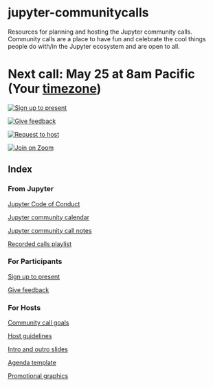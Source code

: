 # jupyter-communitycalls
Resources for planning and hosting the Jupyter community calls. Community calls are a place to have fun and celebrate the cool things people do with/in the Jupyter ecosystem and are open to all.

# Next call: May 25 at 8am Pacific (Your [timezone](https://arewemeetingyet.com/Los%20Angeles/2021-05-25/08:00/Jupyter%20Community%20Call))

[![Sign up to present](https://img.shields.io/badge/-Sign%20up%20to%20present-orange)](https://hackmd.io/XCwz1MoWT5q3GlDKXo1h7Q)

[![Give feedback](https://img.shields.io/badge/-Give%20feedback-blue)](https://docs.google.com/forms/d/e/1FAIpQLScwfYswVhafS9PVIoQYepIExq3f-FP7EmsAFULCiTIgc7mRSA/viewform?usp=sf_link)

[![Request to host](https://img.shields.io/badge/-Request%20to%20host-blueviolet)](https://gitter.im/isabela-pf)

[![Join on Zoom](https://img.shields.io/badge/-Join%20on%20Zoom-brightgreen)](https://zoom.us/my/jovyan?pwd=c0JZTHlNdS9Sek9vdzR3aTJ4SzFTQT09)

## Index

### From Jupyter
[Jupyter Code of Conduct](https://jupyter.org/conduct)

[Jupyter community calendar](https://jupyter.readthedocs.io/en/latest/community/content-community.html#jupyter-community-meetings)

[Jupyter community call notes](https://jupyter.readthedocs.io/en/latest/community/community-call-notes/index.html)

[Recorded calls playlist](https://www.youtube.com/playlist?list=PLUrHeD2K9Cmkoamm4NjLmvXC4Y6E1o8SP)

### For Participants
[Sign up to present](https://hackmd.io/XCwz1MoWT5q3GlDKXo1h7Q)

[Give feedback](https://docs.google.com/forms/d/e/1FAIpQLScwfYswVhafS9PVIoQYepIExq3f-FP7EmsAFULCiTIgc7mRSA/viewform?usp=sf_link)

### For Hosts

[Community call goals](https://github.com/isabela-pf/jupyter-communitycalls/blob/main/goals.md)

[Host guidelines](https://github.com/isabela-pf/jupyter-communitycalls/blob/main/host-guidelines.md)

[Intro and outro slides](https://docs.google.com/presentation/d/12pZhmydKwpGGq9iPaRPoBz7YgNBkVRbloYSxySrCTI4/edit?usp=sharing)

[Agenda template](https://github.com/isabela-pf/jupyter-communitycalls/blob/main/agenda-template.md)

[Promotional graphics](https://docs.google.com/presentation/d/1qaDtW_EluCBI9EFUueFDjLGoG3XxfzqbfFdAKmKPEwo/edit?usp=sharing)
